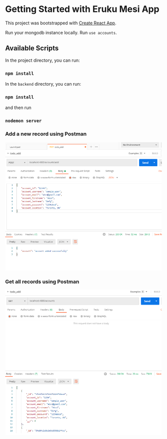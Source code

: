 # Getting Started with Eruku Mesi App

This project was bootstrapped with [Create React App](https://github.com/facebook/create-react-app).


Run your mongodb instance locally. Run `use accounts`. 

## Available Scripts

In the project directory, you can run:

### `npm install`

In the `backend` directory, you can run:

### `npm install`
and then run
### `nodemon server`

### Add a new record using Postman

![Alt text](public/sample-postman.PNG?raw=true "Add a record")

### Get all records using Postman

![Alt text](public/sample-postman2.PNG?raw=true "Add a record")

